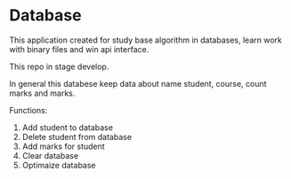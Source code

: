 # Database
This application created for study base algorithm in databases, learn work with binary files and win api interface.

This repo in stage develop.

In general this databese keep data about name student, course, count marks and marks.

Functions:
1. Add student to database
2. Delete student from database
3. Add marks for student
4. Clear database
5. Optimaize database
